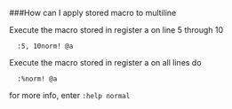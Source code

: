 ###How can I apply stored macro to multiline

Execute the macro stored in register a on line 5 through 10

```
  :5, 10norm! @a
```
Execute the macro stored in register a on all lines do

```
  :%norm! @a
```

for more info, enter `:help normal`
